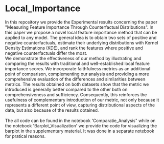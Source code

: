 # Local_Importance

In this repository we provide the Experimental results concerning the paper "Measuring Feature Importance Through Counterfactual Distributions". In this paper we propose a novel local feature importance method that can be applied to any model. The general idea is to obtain two sets of positive and negative counterfactuals, estimate their underlying distributions with Kernel Density Estimations (KDE), and rank the features where positive and negative counterfactuals differ the most. <br />
We demonstrate the effectiveness of our method by illustrating and comparing the results with traditional and well-established local feature importance scores. We incorporate faithfulness metrics as an additional point of comparison, complementing our analysis and providing a more comprehensive evaluation of the differences and similarities between metrics. The results obtained on both datasets show that the metric we introduced is generally better compared to the other both on comprehensiveness and sufficiency. Consequently, this reinforces the usefulness of complementary introduction of our metric, not only because it represents a different point of view, capturing distributional
aspects of the data, but also because of the results obtained. <br />
<br />
The all code can be found in the notebook 'Comparatie_Analysis" while on the notebook 'Barplot_Visualization' we provide the code for visualizing the barplot in the supplementary material. It was done in a separate notebook for pratical reasons. 
